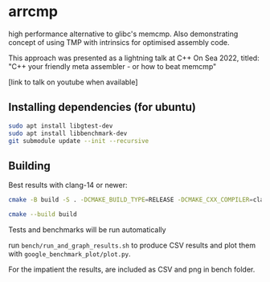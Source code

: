 # arrcmp
high performance alternative to glibc's memcmp. Also demonstrating concept of using TMP with intrinsics for optimised assembly code. 

This approach was presented as a lightning talk at C++ On Sea 2022, titled: "C++ your friendly meta assembler - or how to beat memcmp" 

[link to talk on youtube when available]

## Installing dependencies (for ubuntu)

```bash
sudo apt install libgtest-dev
sudo apt install libbenchmark-dev
git submodule update --init --recursive 
```
## Building 
Best results with clang-14 or newer:

```bash
cmake -B build -S . -DCMAKE_BUILD_TYPE=RELEASE -DCMAKE_CXX_COMPILER=clang++-14 -DCMAKE_C_COMPILER=clang-14

cmake --build build
```

Tests and benchmarks will be run automatically


run `bench/run_and_graph_results.sh` to produce CSV results and plot them with `google_benchmark_plot/plot.py`. 

For the impatient the results, are included as CSV and png in bench folder. 
